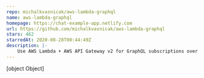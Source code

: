 ```yaml
---
repo: michalkvasnicak/aws-lambda-graphql
name: aws-lambda-graphql
homepage: https://chat-example-app.netlify.com
url: https://github.com/michalkvasnicak/aws-lambda-graphql
stars: 462
starredAt: 2020-08-28T00:44:49Z
description: |-
    Use AWS Lambda + AWS API Gateway v2 for GraphQL subscriptions over WebSocket and AWS API Gateway v1 for HTTP
---
```


[object Object]

